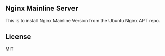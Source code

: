 Nginx Mainline Server
---------------------------------

This is to install Nginx Mainline Version from the Ubuntu Nginx APT repo.

License
-------

MIT

